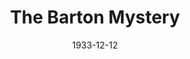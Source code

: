 ---
title: The Barton Mystery
date: 1933-12-12
closing_date:
layout: productions
playbill:
Theatre: Theatre Jacksonville
cast:
- Sir Everard Marshall: Isaac Peiser
- Ethel Standish: Louise Twitty
- Lady Marshall: Marguerite Culp
- Phyllis Grey: Mary Keen
- Helen Barton: Pauline Entenza
- Harry Maitland: Ralph W. Cooper, Jr.
- Richard Standish, M.P.: Stuart Cavanagh
- Dennis O'Mara: T.V. Cashen, Jr.
- Maid: Virginia Peace Johnson
- Beverly: William DeHoff
crew:
- Director: Charles F. Hopkins, Jr.
understudies:
orchestra:
external_links:
---
